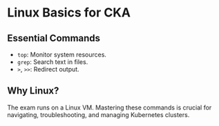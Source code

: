 # Linux Basics for CKA

## Essential Commands
- `top`: Monitor system resources.
- `grep`: Search text in files.
- `>`, `>>`: Redirect output.

## Why Linux?
The exam runs on a Linux VM. Mastering these commands is crucial for navigating, troubleshooting, and managing Kubernetes clusters.
